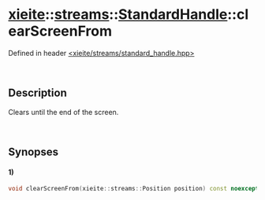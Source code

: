 # [xieite](../../../../../xieite.md)\:\:[streams](../../../../../streams.md)\:\:[StandardHandle](../../../standard_handle.md)\:\:clearScreenFrom
Defined in header [<xieite/streams/standard_handle.hpp>](../../../../../../include/xieite/streams/standard_handle.hpp)

&nbsp;

## Description
Clears until the end of the screen.

&nbsp;

## Synopses
#### 1)
```cpp
void clearScreenFrom(xieite::streams::Position position) const noexcept;
```
